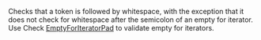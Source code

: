 Checks that a token is followed by whitespace, with the exception that
it does not check for whitespace after the semicolon of an empty for
iterator. Use Check
[EmptyForIteratorPad](https://checkstyle.org/emptyforiteratorpad.html#EmptyForIteratorPad)
to validate empty for iterators.
